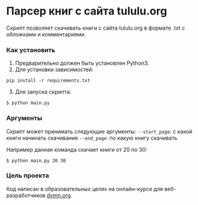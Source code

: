 # Парсер книг с сайта tululu.org

Скрипт позволяет скачивать книги с сайта tululu.org в формате .txt с обложками и комментариями.

### Как установить

1. Предварительно должен быть установлен Python3.
2. Для установки зависимостей:
```
pip install -r requirements.txt
```
3. Для запуска скрипта:
```
$ python main.py
```

### Аргументы
Скрипт может принимать следующие аргументы:
`--start_page`: с какой книги начинать скачивание
`--end_page`: по какую книгу скачивать

Например данная команда скачает книги от 20 по 30:
```
$ python main.py 20 30
```

### Цель проекта

Код написан в образовательных целях на онлайн-курсе для веб-разработчиков [dvmn.org](https://dvmn.org/).
